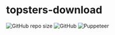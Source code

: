 # topsters-download

![GitHub repo size](https://img.shields.io/github/repo-size/renatocfrancisco/topsters-download)
![GitHub](https://img.shields.io/github/license/renatocfrancisco/topsters-download)
![Puppeteer](https://img.shields.io/badge/Puppeteer-40B5A4?style=flat&logo=Puppeteer&logoColor=white)
